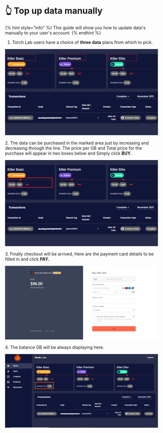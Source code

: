 # 👆 Top up data manually

{% hint style="info" %}
This guide will show you how to update data's manually to your user's account.
{% endhint %}

1. Torch Lab users have a choice of **three data** plans from which to pick.

![](<../.gitbook/assets/Untitled design.png>)

2\. The data can be purchased in the marked area just by increasing and decreasing through the line. The price per GB and Total price for the purchase will appear in two boxes below and Simply click **BUY.**

![](<../.gitbook/assets/Untitled design (1) (6).png>)

3\. Finally checkout will be arrived, Here are the payment card details to be filled in and click **PAY.**

![](<../.gitbook/assets/Untitled design (22) (2).png>)

4\. The balance GB will be always displaying here.

![](<../.gitbook/assets/Untitled design (9).png>)
